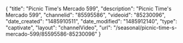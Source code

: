 {
    "title": "Picnic Time's Mercado 599",
    "description": "Picnic Time's Mercado 599",
    "channelid": "85595586",
    "videoid": "85230096",
    "date_created": "1485910511",
    "date_modified": "1485912140",
    "type": "captivate",
    "layout": "channelVideo",
    "url": "\/seasonal\/picnic-time-s-mercado-599\/85595586-85230096"
}